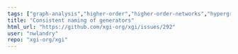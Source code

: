 ```yaml
---
tags: ["graph-analysis","higher-order","higher-order-networks","hypergraphs","improve","network-science","simplicial-complexes"]
title: "Consistent naming of generators"
html_url: "https://github.com/xgi-org/xgi/issues/292"
user: "nwlandry"
repo: "xgi-org/xgi"
---
```



